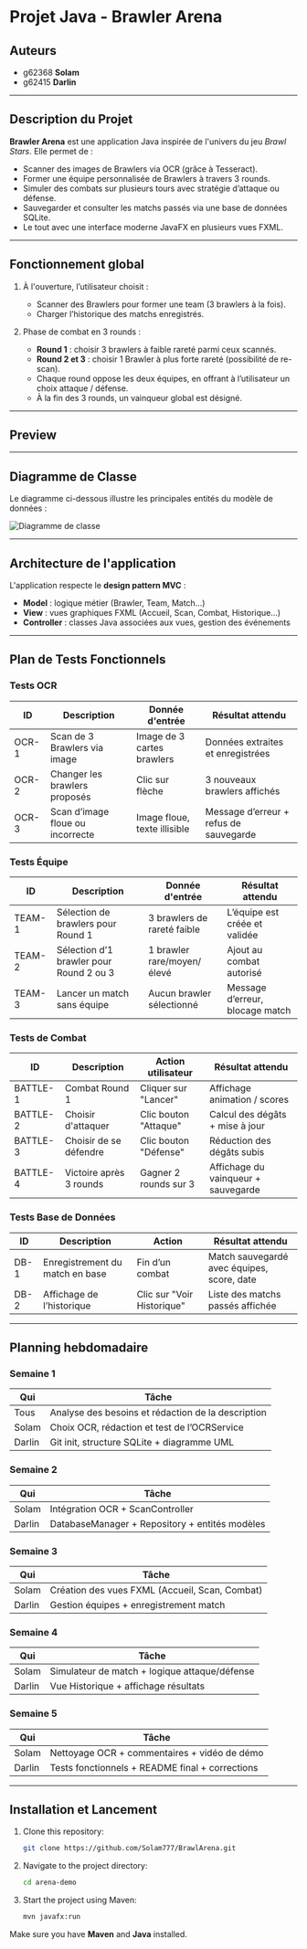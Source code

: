 # Projet Java - Brawler Arena


## Auteurs

- g62368 **Solam**  
- g62415 **Darlin**

---

## Description du Projet

**Brawler Arena** est une application Java inspirée de l'univers du jeu *Brawl Stars*. Elle permet de :

- Scanner des images de Brawlers via OCR (grâce à Tesseract).  
- Former une équipe personnalisée de Brawlers à travers 3 rounds.  
- Simuler des combats sur plusieurs tours avec stratégie d’attaque ou défense.  
- Sauvegarder et consulter les matchs passés via une base de données SQLite.  
- Le tout avec une interface moderne JavaFX en plusieurs vues FXML.  

---

## Fonctionnement global

1. À l'ouverture, l’utilisateur choisit :  
   - Scanner des Brawlers pour former une team (3 brawlers à la fois).  
   - Charger l’historique des matchs enregistrés.  

2. Phase de combat en 3 rounds :  
   - **Round 1** : choisir 3 brawlers à faible rareté parmi ceux scannés.  
   - **Round 2 et 3** : choisir 1 Brawler à plus forte rareté (possibilité de re-scan).  
   - Chaque round oppose les deux équipes, en offrant à l’utilisateur un choix attaque / défense.  
   - À la fin des 3 rounds, un vainqueur global est désigné.  

---
## Preview

---

## Diagramme de Classe

Le diagramme ci-dessous illustre les principales entités du modèle de données :

![Diagramme de classe](Diagram_Brawler_Arena_V1.png)

---

## Architecture de l'application

L'application respecte le **design pattern MVC** :  

- **Model** : logique métier (Brawler, Team, Match…)  
- **View** : vues graphiques FXML (Accueil, Scan, Combat, Historique…)  
- **Controller** : classes Java associées aux vues, gestion des événements  

---

## Plan de Tests Fonctionnels

### Tests OCR

| ID    | Description                         | Donnée d'entrée             | Résultat attendu                                   |
|-------|-------------------------------------|------------------------------|----------------------------------------------------|
| OCR-1 | Scan de 3 Brawlers via image        | Image de 3 cartes brawlers   | Données extraites et enregistrées                  |
| OCR-2 | Changer les brawlers proposés       | Clic sur flèche              | 3 nouveaux brawlers affichés                       |
| OCR-3 | Scan d’image floue ou incorrecte    | Image floue, texte illisible | Message d’erreur + refus de sauvegarde             |

### Tests Équipe

| ID     | Description                               | Donnée d'entrée             | Résultat attendu                |
|--------|-------------------------------------------|------------------------------|---------------------------------|
| TEAM-1 | Sélection de brawlers pour Round 1        | 3 brawlers de rareté faible  | L’équipe est créée et validée   |
| TEAM-2 | Sélection d’1 brawler pour Round 2 ou 3   | 1 brawler rare/moyen/élevé   | Ajout au combat autorisé        |
| TEAM-3 | Lancer un match sans équipe               | Aucun brawler sélectionné    | Message d’erreur, blocage match |

### Tests de Combat

| ID       | Description                  | Action utilisateur      | Résultat attendu                   |
|----------|------------------------------|-------------------------|------------------------------------|
| BATTLE-1 | Combat Round 1               | Cliquer sur "Lancer"    | Affichage animation / scores       |
| BATTLE-2 | Choisir d'attaquer           | Clic bouton "Attaque"   | Calcul des dégâts + mise à jour    |
| BATTLE-3 | Choisir de se défendre       | Clic bouton "Défense"   | Réduction des dégâts subis         |
| BATTLE-4 | Victoire après 3 rounds      | Gagner 2 rounds sur 3   | Affichage du vainqueur + sauvegarde |

### Tests Base de Données

| ID    | Description                     | Action                    | Résultat attendu                           |
|-------|---------------------------------|---------------------------|--------------------------------------------|
| DB-1  | Enregistrement du match en base | Fin d’un combat           | Match sauvegardé avec équipes, score, date |
| DB-2  | Affichage de l’historique       | Clic sur "Voir Historique"| Liste des matchs passés affichée           |

---

## Planning hebdomadaire

### Semaine 1

| Qui    | Tâche                                               |
|--------|-----------------------------------------------------|
| Tous   | Analyse des besoins et rédaction de la description  |
| Solam  | Choix OCR, rédaction et test de l’OCRService        |
| Darlin | Git init, structure SQLite + diagramme UML          |

### Semaine 2

| Qui    | Tâche                                               |
|--------|-----------------------------------------------------|
| Solam  | Intégration OCR + ScanController                    |
| Darlin | DatabaseManager + Repository + entités modèles      |

### Semaine 3

| Qui    | Tâche                                               |
|--------|-----------------------------------------------------|
| Solam  | Création des vues FXML (Accueil, Scan, Combat)      |
| Darlin | Gestion équipes + enregistrement match              |

### Semaine 4

| Qui    | Tâche                                               |
|--------|-----------------------------------------------------|
| Solam  | Simulateur de match + logique attaque/défense       |
| Darlin | Vue Historique + affichage résultats                |

### Semaine 5

| Qui    | Tâche                                               |
|--------|-----------------------------------------------------|
| Solam  | Nettoyage OCR + commentaires + vidéo de démo        |
| Darlin | Tests fonctionnels + README final + corrections     |

---

## Installation et Lancement

1. Clone this repository:

   ```bash
   git clone https://github.com/Solam777/BrawlArena.git
   ```

2. Navigate to the project directory:

   ```bash
   cd arena-demo
   ```

3. Start the project using Maven:

   ```bash
   mvn javafx:run
   ```

Make sure you have **Maven** and **Java** installed.
